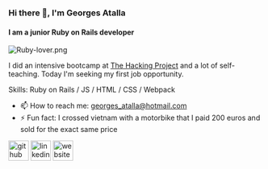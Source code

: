 ### Hi there 👋, I'm Georges Atalla
#### I am a junior Ruby on Rails developer
![Ruby-lover.png](https://imgshare.io/images/2020/11/08/Ruby-lover.png)

I did an intensive bootcamp at [The Hacking Project](https://www.thehackingproject.org/) and a lot of self-teaching.
Today I'm seeking my first job opportunity.


Skills: Ruby on Rails / JS / HTML / CSS / Webpack

- 📫 How to reach me: georges_atalla@hotmail.com 
- ⚡ Fun fact: I crossed vietnam with a motorbike that I paid 200 euros and sold for the exact same price 


[<img src='https://cdn.jsdelivr.net/npm/simple-icons@3.0.1/icons/github.svg' alt='github' height='40'>](https://github.com/Ggs91)  [<img src='https://cdn.jsdelivr.net/npm/simple-icons@3.0.1/icons/linkedin.svg' alt='linkedin' height='40'>](https://www.linkedin.com/in/georgesatalla//)  [<img src='https://cdn.jsdelivr.net/npm/simple-icons@3.0.1/icons/icloud.svg' alt='website' height='40'>](https://www.georgesatalla.com/)  

